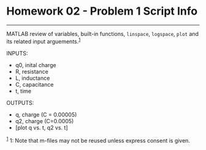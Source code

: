 # Homework 02 - Problem 1 Script Info
---
MATLAB review of variables, built-in functions, `linspace`, `logspace`, `plot` and its related input arguements.<sup>[1](#footnoteUno)</sup>    

INPUTS:
- q0, inital charge
- R, resistance
- L, inductance
- C, capacitance
- t, time

OUTPUTS:
- q, charge (C = 0.00005)
- q2, charge (C=0.0005)
- [plot q vs. t, q2 vs. t]

<sup>[1](#footnoteUno)</sup>
<a name = "footnoteUno">1</a>: Note that m-files may not be reused unless express consent is given.
